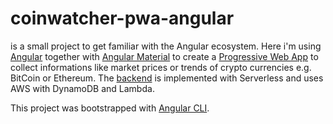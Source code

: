 # coinwatcher-pwa-angular

is a small project to get familiar with the Angular ecosystem. Here i'm using [Angular](https://angular.io/) together with [Angular Material](https://material.angular.io/) to create a [Progressive Web App](https://developers.google.com/web/progressive-web-apps/) to collect informations like market prices or trends of crypto currencies e.g. BitCoin or Ethereum. The [backend](https://github.com/6d68/coinwatcher-backend) is implemented with Serverless and uses AWS with DynamoDB and Lambda.

This project was bootstrapped with [Angular CLI](https://cli.angular.io/).

